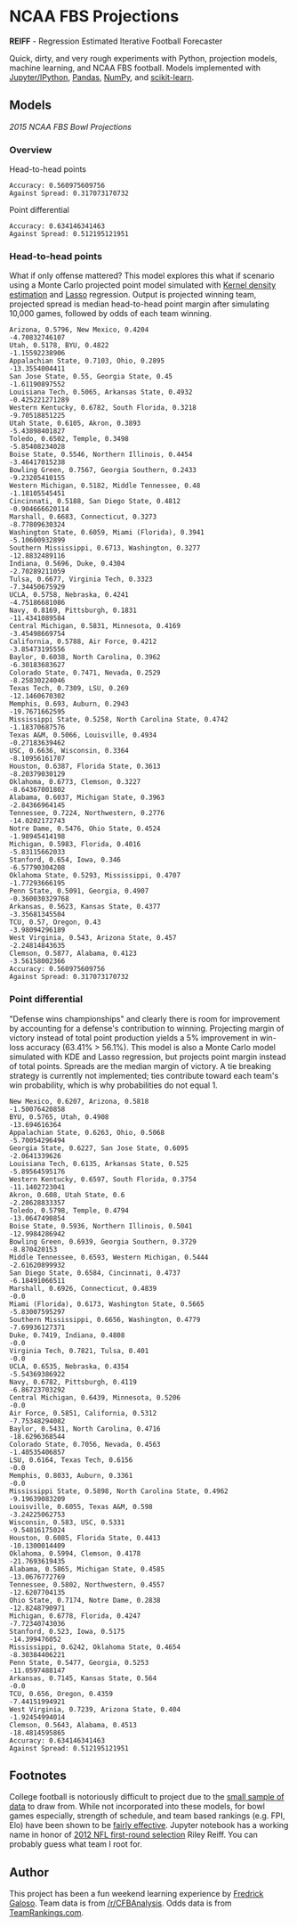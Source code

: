 # NCAA FBS Projections

**REIFF** - Regression Estimated Iterative Football Forecaster

Quick, dirty, and very rough experiments with Python, projection models, machine learning, and NCAA FBS football. Models implemented with [Jupyter/IPython](http://jupyter.readthedocs.org/), [Pandas](http://pandas.pydata.org/), [NumPy](http://www.numpy.org/), and [scikit-learn](http://scikit-learn.org/).

## Models

*2015 NCAA FBS Bowl Projections*

### Overview

Head-to-head points

```
Accuracy: 0.560975609756
Against Spread: 0.317073170732
```

Point differential

```
Accuracy: 0.634146341463
Against Spread: 0.512195121951
```

### Head-to-head points

What if only offense mattered? This model explores this what if scenario using a Monte Carlo projected point model simulated with [Kernel density estimation](https://en.wikipedia.org/wiki/Kernel_density_estimation) and [Lasso](http://statweb.stanford.edu/~tibs/lasso/simple.html) regression. Output is projected winning team, projected spread is median head-to-head point margin after simulating 10,000 games, followed by odds of each team winning.

```
Arizona, 0.5796, New Mexico, 0.4204
-4.70832746107
Utah, 0.5178, BYU, 0.4822
-1.15592238906
Appalachian State, 0.7103, Ohio, 0.2895
-13.3554004411
San Jose State, 0.55, Georgia State, 0.45
-1.61190897552
Louisiana Tech, 0.5065, Arkansas State, 0.4932
-0.425221271289
Western Kentucky, 0.6782, South Florida, 0.3218
-9.70518851225
Utah State, 0.6105, Akron, 0.3893
-5.43898401827
Toledo, 0.6502, Temple, 0.3498
-5.85408234028
Boise State, 0.5546, Northern Illinois, 0.4454
-3.46417015238
Bowling Green, 0.7567, Georgia Southern, 0.2433
-9.23205410155
Western Michigan, 0.5182, Middle Tennessee, 0.48
-1.18105545451
Cincinnati, 0.5188, San Diego State, 0.4812
-0.904666620114
Marshall, 0.6683, Connecticut, 0.3273
-8.77809630324
Washington State, 0.6059, Miami (Florida), 0.3941
-5.10600932899
Southern Mississippi, 0.6713, Washington, 0.3277
-12.8832489116
Indiana, 0.5696, Duke, 0.4304
-2.70289211059
Tulsa, 0.6677, Virginia Tech, 0.3323
-7.34450675929
UCLA, 0.5758, Nebraska, 0.4241
-4.75186681086
Navy, 0.8169, Pittsburgh, 0.1831
-11.4341089584
Central Michigan, 0.5831, Minnesota, 0.4169
-3.45498669754
California, 0.5788, Air Force, 0.4212
-3.85473195556
Baylor, 0.6038, North Carolina, 0.3962
-6.30183683627
Colorado State, 0.7471, Nevada, 0.2529
-8.25830224046
Texas Tech, 0.7309, LSU, 0.269
-12.1460670302
Memphis, 0.693, Auburn, 0.2943
-19.7671662595
Mississippi State, 0.5258, North Carolina State, 0.4742
-1.18370687576
Texas A&M, 0.5066, Louisville, 0.4934
-0.27183639462
USC, 0.6636, Wisconsin, 0.3364
-8.10956161707
Houston, 0.6387, Florida State, 0.3613
-8.20379030129
Oklahoma, 0.6773, Clemson, 0.3227
-8.64367001802
Alabama, 0.6037, Michigan State, 0.3963
-2.84366964145
Tennessee, 0.7224, Northwestern, 0.2776
-14.0202172743
Notre Dame, 0.5476, Ohio State, 0.4524
-1.98945414198
Michigan, 0.5983, Florida, 0.4016
-5.83115662033
Stanford, 0.654, Iowa, 0.346
-6.57790304208
Oklahoma State, 0.5293, Mississippi, 0.4707
-1.77293666195
Penn State, 0.5091, Georgia, 0.4907
-0.360030329768
Arkansas, 0.5623, Kansas State, 0.4377
-3.35681345504
TCU, 0.57, Oregon, 0.43
-3.98094296189
West Virginia, 0.543, Arizona State, 0.457
-2.24814843635
Clemson, 0.5877, Alabama, 0.4123
-3.56158002366
Accuracy: 0.560975609756
Against Spread: 0.317073170732
```

### Point differential

"Defense wins championships" and clearly there is room for improvement by accounting for a defense's contribution to winning. Projecting margin of victory instead of total point production yields a 5% improvement in win-loss accuracy (63.41% > 56.1%). This model is also a Monte Carlo model simulated with KDE and Lasso regression, but projects point margin instead of total points. Spreads are the median margin of victory. A tie breaking strategy is currently not implemented; ties contribute toward each team's win probability, which is why probabilities do not equal 1.

```
New Mexico, 0.6207, Arizona, 0.5818
-1.50076420858
BYU, 0.5765, Utah, 0.4908
-13.694616364
Appalachian State, 0.6263, Ohio, 0.5068
-5.70054296494
Georgia State, 0.6227, San Jose State, 0.6095
-2.0641339626
Louisiana Tech, 0.6135, Arkansas State, 0.525
-5.89564595176
Western Kentucky, 0.6597, South Florida, 0.3754
-11.1402723041
Akron, 0.608, Utah State, 0.6
-2.28628833357
Toledo, 0.5798, Temple, 0.4794
-13.0647490854
Boise State, 0.5936, Northern Illinois, 0.5041
-12.9984286942
Bowling Green, 0.6939, Georgia Southern, 0.3729
-8.870420153
Middle Tennessee, 0.6593, Western Michigan, 0.5444
-2.61620899932
San Diego State, 0.6584, Cincinnati, 0.4737
-6.18491066511
Marshall, 0.6926, Connecticut, 0.4839
-0.0
Miami (Florida), 0.6173, Washington State, 0.5665
-5.83007595297
Southern Mississippi, 0.6656, Washington, 0.4779
-7.69936127371
Duke, 0.7419, Indiana, 0.4808
-0.0
Virginia Tech, 0.7821, Tulsa, 0.401
-0.0
UCLA, 0.6535, Nebraska, 0.4354
-5.54369386922
Navy, 0.6782, Pittsburgh, 0.4119
-6.86723703292
Central Michigan, 0.6439, Minnesota, 0.5206
-0.0
Air Force, 0.5851, California, 0.5312
-7.75348294082
Baylor, 0.5431, North Carolina, 0.4716
-18.6296368544
Colorado State, 0.7056, Nevada, 0.4563
-1.40535406857
LSU, 0.6164, Texas Tech, 0.6156
-0.0
Memphis, 0.8033, Auburn, 0.3361
-0.0
Mississippi State, 0.5898, North Carolina State, 0.4962
-9.19639083209
Louisville, 0.6055, Texas A&M, 0.598
-3.24225062753
Wisconsin, 0.583, USC, 0.5331
-9.54816175024
Houston, 0.6085, Florida State, 0.4413
-10.1300014409
Oklahoma, 0.5994, Clemson, 0.4178
-21.7693619435
Alabama, 0.5865, Michigan State, 0.4585
-13.0676772769
Tennessee, 0.5802, Northwestern, 0.4557
-12.6207704135
Ohio State, 0.7174, Notre Dame, 0.2838
-12.8248790971
Michigan, 0.6778, Florida, 0.4247
-7.72340743036
Stanford, 0.523, Iowa, 0.5175
-14.399476052
Mississippi, 0.6242, Oklahoma State, 0.4654
-8.30384406221
Penn State, 0.5477, Georgia, 0.5253
-11.0597488147
Arkansas, 0.7145, Kansas State, 0.564
-0.0
TCU, 0.656, Oregon, 0.4359
-7.44151994921
West Virginia, 0.7239, Arizona State, 0.404
-1.92454994014
Clemson, 0.5643, Alabama, 0.4513
-18.4814595865
Accuracy: 0.634146341463
Against Spread: 0.512195121951
```

## Footnotes

College football is notoriously difficult to project due to the [small sample of data](http://www.cbcb.umd.edu/~salzberg/docs/murthy_thesis/survey/node16.html) to draw from. While not incorporated into these models, for bowl games especially, strength of schedule, and team based rankings (e.g. FPI, Elo) have been shown to be [fairly effective](http://fivethirtyeight.com/features/heres-how-our-college-football-playoff-predictions-work/). Jupyter notebook has a working name in honor of [2012 NFL first-round selection](https://en.wikipedia.org/wiki/Riley_Reiff) Riley Reiff. You can probably guess what team I root for.

## Author

This project has been a fun weekend learning experience by [Fredrick Galoso](https://twitter.com/wayoutmind). Team data is from [/r/CFBAnalysis](https://www.reddit.com/r/CFBAnalysis/comments/3j1gjg/2015_data_sources/). Odds data is from [TeamRankings.com](https://www.teamrankings.com/college-football-bowls/schedule/).
